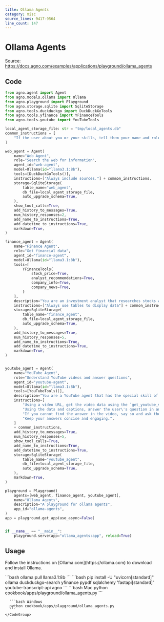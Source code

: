 ```yaml
---
title: Ollama Agents
category: misc
source_lines: 9417-9564
line_count: 147
---
```


# Ollama Agents
Source: https://docs.agno.com/examples/applications/playground/ollama_agents



## Code

```python cookbook/apps/playground/ollama_agents.py 
from agno.agent import Agent
from agno.models.ollama import Ollama
from agno.playground import Playground
from agno.storage.sqlite import SqliteStorage
from agno.tools.duckduckgo import DuckDuckGoTools
from agno.tools.yfinance import YFinanceTools
from agno.tools.youtube import YouTubeTools

local_agent_storage_file: str = "tmp/local_agents.db"
common_instructions = [
    "If the user about you or your skills, tell them your name and role.",
]

web_agent = Agent(
    name="Web Agent",
    role="Search the web for information",
    agent_id="web-agent",
    model=Ollama(id="llama3.1:8b"),
    tools=[DuckDuckGoTools()],
    instructions=["Always include sources."] + common_instructions,
    storage=SqliteStorage(
        table_name="web_agent",
        db_file=local_agent_storage_file,
        auto_upgrade_schema=True,
    ),
    show_tool_calls=True,
    add_history_to_messages=True,
    num_history_responses=2,
    add_name_to_instructions=True,
    add_datetime_to_instructions=True,
    markdown=True,
)

finance_agent = Agent(
    name="Finance Agent",
    role="Get financial data",
    agent_id="finance-agent",
    model=Ollama(id="llama3.1:8b"),
    tools=[
        YFinanceTools(
            stock_price=True,
            analyst_recommendations=True,
            company_info=True,
            company_news=True,
        )
    ],
    description="You are an investment analyst that researches stocks and helps users make informed decisions.",
    instructions=["Always use tables to display data"] + common_instructions,
    storage=SqliteStorage(
        table_name="finance_agent",
        db_file=local_agent_storage_file,
        auto_upgrade_schema=True,
    ),
    add_history_to_messages=True,
    num_history_responses=5,
    add_name_to_instructions=True,
    add_datetime_to_instructions=True,
    markdown=True,
)


youtube_agent = Agent(
    name="YouTube Agent",
    role="Understand YouTube videos and answer questions",
    agent_id="youtube-agent",
    model=Ollama(id="llama3.1:8b"),
    tools=[YouTubeTools()],
    description="You are a YouTube agent that has the special skill of understanding YouTube videos and answering questions about them.",
    instructions=[
        "Using a video URL, get the video data using the `get_youtube_video_data` tool and captions using the `get_youtube_video_data` tool.",
        "Using the data and captions, answer the user\'s question in an engaging and thoughtful manner. Focus on the most important details.",
        "If you cannot find the answer in the video, say so and ask the user to provide more details.",
        "Keep your answers concise and engaging.",
    ]
    + common_instructions,
    add_history_to_messages=True,
    num_history_responses=5,
    show_tool_calls=True,
    add_name_to_instructions=True,
    add_datetime_to_instructions=True,
    storage=SqliteStorage(
        table_name="youtube_agent",
        db_file=local_agent_storage_file,
        auto_upgrade_schema=True,
    ),
    markdown=True,
)

playground = Playground(
    agents=[web_agent, finance_agent, youtube_agent],
    name="Ollama Agents",
    description="A playground for ollama agents",
    app_id="ollama-agents",
)
app = playground.get_app(use_async=False)


if __name__ == "__main__":
    playground.serve(app="ollama_agents:app", reload=True)

```

## Usage

<Steps>
  <Snippet file="create-venv-step.mdx" />

  <Step title="Install Ollama">
    <p>
      Follow the instructions on [Ollama.com](https://ollama.com) to download and install Ollama.
    </p>
  </Step>

  <Step title="Pull a model">
    ```bash
    ollama pull llama3.1:8b
    ```
  </Step>

  <Step title="Install libraries">
    ```bash
    pip install -U "uvicorn[standard]" ollama duckduckgo-search yfinance pypdf sqlalchemy 'fastapi[standard]' youtube-transcript-api agno
    ```
  </Step>

  <Step title="Run Agent">
    <CodeGroup>
      ```bash Mac
      python cookbook/apps/playground/ollama_agents.py
      ```

      ```bash Windows
      python cookbook/apps/playground/ollama_agents.py
      ```
    </CodeGroup>
  </Step>
</Steps>


